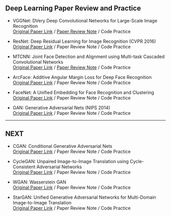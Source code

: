 
## Deep Learning Paper Review and Practice 


+ VGGNet: DVery Deep Convolutional Networks for Large-Scale Image Recognition  
[Original Paper Link](https://arxiv.org/abs/1409.1556) / [Paper Review Note](https://devyjna.tistory.com/40) / Code Practice

+ ResNet: Deep Residual Learning for Image Recognition (CVPR 2016)   
[Original Paper Link](https://arxiv.org/abs/1512.03385) / Paper Review Note / Code Practice

+ MTCNN: Joint Face Detection and Alignment using Multi-task Cascaded Convolutional Networks   
[Original Paper Link](https://arxiv.org/abs/1604.02878) / [Paper Review Note](https://devyjna.tistory.com/41) / Code Practice

+ ArcFace: Additive Angular Margin Loss for Deep Face Recognition   
[Original Paper Link](https://arxiv.org/abs/1801.07698) / Paper Review Note / Code Practice

+ FaceNet: A Unified Embedding for Face Recognition and Clustering   
[Original Paper Link](https://arxiv.org/abs/1503.03832) / Paper Review Note / Code Practice

+ GAN: Generative Adversarial Nets (NIPS 2014)   
[Original Paper Link](https://arxiv.org/abs/1406.2661) / Paper Review Note / Code Practice

------------------------------------------------------------------------------------------
NEXT
------------------------------------------------------------------------------------------

+ CGAN: Conditional Generative Adversarial Nets   
[Original Paper Link](https://arxiv.org/abs/1411.1784) / Paper Review Note / Code Practice

+ CycleGAN: Unpaired Image-to-Image Translation using Cycle-Consistent Adversarial Networks  
[Original Paper Link](https://arxiv.org/abs/1703.10593) / Paper Review Note / Code Practice

+ WGAN: Wasserstein GAN   
[Original Paper Link](https://arxiv.org/abs/1701.07875) / Paper Review Note / Code Practice

+ StarGAN: Unified Generative Adversarial Networks for Multi-Domain Image-to-Image Translation   
[Original Paper Link](https://arxiv.org/abs/1711.09020) / Paper Review Note / Code Practice

